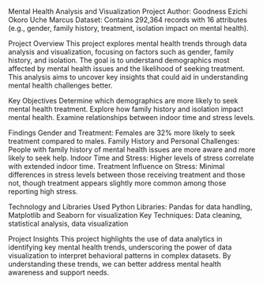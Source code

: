 Mental Health Analysis and Visualization Project
Author: Goodness Ezichi Okoro Uche Marcus
Dataset: Contains 292,364 records with 16 attributes (e.g., gender, family history, treatment, isolation impact on mental health).

Project Overview
This project explores mental health trends through data analysis and visualization, focusing on factors such as gender, family history, and isolation. The goal is to understand demographics most affected by mental health issues and the likelihood of seeking treatment. This analysis aims to uncover key insights that could aid in understanding mental health challenges better.

Key Objectives
Determine which demographics are more likely to seek mental health treatment.
Explore how family history and isolation impact mental health.
Examine relationships between indoor time and stress levels.

Findings
Gender and Treatment: Females are 32% more likely to seek treatment compared to males.
Family History and Personal Challenges: People with family history of mental health issues are more aware and more likely to seek help.
Indoor Time and Stress: Higher levels of stress correlate with extended indoor time.
Treatment Influence on Stress: Minimal differences in stress levels between those receiving treatment and those not, though treatment appears slightly more common among those reporting high stress.

Technology and Libraries Used
Python Libraries: Pandas for data handling, Matplotlib and Seaborn for visualization
Key Techniques: Data cleaning, statistical analysis, data visualization


Project Insights
This project highlights the use of data analytics in identifying key mental health trends, underscoring the power of data visualization to interpret behavioral patterns in complex datasets. By understanding these trends, we can better address mental health awareness and support needs.

